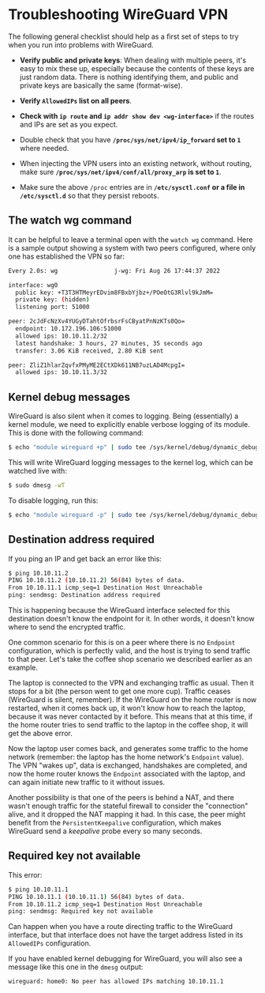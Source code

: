 # Troubleshooting WireGuard VPN

The following general checklist should help as a first set of steps to try when you run into problems with WireGuard.

- **Verify public and private keys**: When dealing with multiple peers, it's easy to mix these up, especially because the contents of these keys are just random data. There is nothing identifying them, and public and private keys are basically the same (format-wise).

- **Verify `AllowedIPs` list on all peers**.

- **Check with `ip route` and `ip addr show dev <wg-interface>`** if the routes and IPs are set as you expect.

- Double check that you have **`/proc/sys/net/ipv4/ip_forward` set to `1`** where needed.

- When injecting the VPN users into an existing network, without routing, make sure **`/proc/sys/net/ipv4/conf/all/proxy_arp` is set to `1`**.

- Make sure the above `/proc` entries are in **`/etc/sysctl.conf` or a file in `/etc/sysctl.d`** so that they persist reboots.

## The watch wg command

It can be helpful to leave a terminal open with the `watch wg` command. Here is a sample output showing a system with two peers configured, where only one has established the VPN so far:

```bash
Every 2.0s: wg                j-wg: Fri Aug 26 17:44:37 2022

interface: wg0
  public key: +T3T3HTMeyrEDvim8FBxbYjbz+/POeOtG3Rlvl9kJmM=
  private key: (hidden)
  listening port: 51000

peer: 2cJdFcNzXv4YUGyDTahtOfrbsrFsCByatPnNzKTs0Qo=
  endpoint: 10.172.196.106:51000 
  allowed ips: 10.10.11.2/32
  latest handshake: 3 hours, 27 minutes, 35 seconds ago
  transfer: 3.06 KiB received, 2.80 KiB sent

peer: ZliZ1hlarZqvfxPMyME2ECtXDk611NB7uzLAD4McpgI=
  allowed ips: 10.10.11.3/32
```

## Kernel debug messages

WireGuard is also silent when it comes to logging. Being (essentially) a kernel module, we need to explicitly enable verbose logging of its module. This is done with the following command:

```bash
$ echo "module wireguard +p" | sudo tee /sys/kernel/debug/dynamic_debug/control
```

This will write WireGuard logging messages to the kernel log, which can be watched live with:

```bash
$ sudo dmesg -wT
```

To disable logging, run this:

```bash
$ echo "module wireguard -p" | sudo tee /sys/kernel/debug/dynamic_debug/control
```

## Destination address required

If you ping an IP and get back an error like this:

```bash
$ ping 10.10.11.2
PING 10.10.11.2 (10.10.11.2) 56(84) bytes of data.
From 10.10.11.1 icmp_seq=1 Destination Host Unreachable
ping: sendmsg: Destination address required
```

This is happening because the WireGuard interface selected for this destination doesn't know the endpoint for it. In other words, it doesn't know where to send the encrypted traffic.

One common scenario for this is on a peer where there is no `Endpoint` configuration, which is perfectly valid, and the host is trying to send traffic to that peer. Let's take the coffee shop scenario we described earlier as an example.

The laptop is connected to the VPN and exchanging traffic as usual. Then it stops for a bit (the person went to get one more cup). Traffic ceases (WireGuard is silent, remember). If the WireGuard on the home router is now restarted, when it comes back up, it won't know how to reach the laptop, because it was never contacted by it before. This means that at this time, if the home router tries to send traffic to the laptop in the coffee shop, it will get the above error.

Now the laptop user comes back, and generates some traffic to the home network (remember: the laptop has the home network's `Endpoint` value). The VPN "wakes up", data is exchanged, handshakes are completed, and now the home router knows the `Endpoint` associated with the laptop, and can again initiate new traffic to it without issues.

Another possibility is that one of the peers is behind a NAT, and there wasn't enough traffic for the stateful firewall to consider the "connection" alive, and it dropped the NAT mapping it had. In this case, the peer might benefit from the `PersistentKeepalive` configuration, which makes WireGuard send a *keepalive* probe every so many seconds.

## Required key not available

This error:

```bash
$ ping 10.10.11.1 
PING 10.10.11.1 (10.10.11.1) 56(84) bytes of data.
From 10.10.11.2 icmp_seq=1 Destination Host Unreachable
ping: sendmsg: Required key not available
```

Can happen when you have a route directing traffic to the WireGuard interface, but that interface does not have the target address listed in its `AllowedIPs` configuration.

If you have enabled kernel debugging for WireGuard, you will also see a message like this one in the `dmesg` output:

```
wireguard: home0: No peer has allowed IPs matching 10.10.11.1
```
